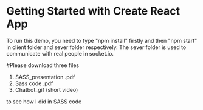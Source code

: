 # Getting Started with Create React App

To run this demo, you need to type "npm install" firstly and then "npm start" in client folder and sever folder respectively. The sever folder is used to communicate with real people in socket.io.

#Please download three files 
1. SASS_presentation .pdf
2. Sass code .pdf
3. Chatbot_gif (short video)

to see how I did in SASS code
